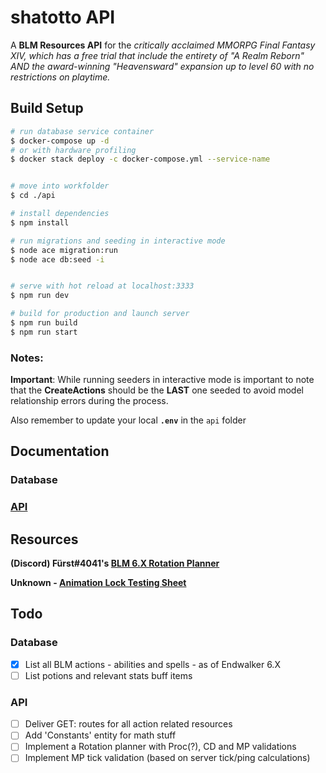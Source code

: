 # shatotto API

A **BLM Resources API** for the _critically acclaimed MMORPG Final Fantasy XIV, which has a free trial that include the entirety of "A Realm Reborn" AND the award-winning "Heavensward" expansion up to level 60 with no restrictions on playtime._

## Build Setup

```bash
# run database service container
$ docker-compose up -d
# or with hardware profiling
$ docker stack deploy -c docker-compose.yml --service-name


# move into workfolder
$ cd ./api

# install dependencies
$ npm install

# run migrations and seeding in interactive mode
$ node ace migration:run
$ node ace db:seed -i


# serve with hot reload at localhost:3333
$ npm run dev

# build for production and launch server
$ npm run build
$ npm run start
```

### Notes:
**Important**: While running seeders in interactive mode is important to note that the **CreateActions** should be the **LAST** one seeded to avoid model relationship errors during the process.

Also remember to update your local **```.env```** in the ```api``` folder

## Documentation
### Database
### [API](https://docs.google.com/document/d/e/2PACX-1vQtvc8HKQoyUYFAH3y-NjzSe-_1axSy3S59sIgdcyFjwUHc9NosD-be9WlxA8LkdHZFhENDvBQTjnVI/pub)
## Resources

**(Discord) Fürst#4041's [BLM 6.X Rotation Planner](https://docs.google.com/spreadsheets/d/1qbOY5WSfgzoCyHyzTJMJCl_7q6yfm3TErjs-8GyrAZ0/edit)**

**Unknown - [Animation Lock Testing Sheet](https://docs.google.com/spreadsheets/d/1a_losYixVC6clbw4ZUR5EqKt6t14gpUKlKxJNQF-UG0/edit#gid=0)**

## Todo

### Database
- [X] List all BLM actions  - abilities and spells - as of Endwalker 6.X
- [ ] List potions and relevant stats buff items

### API
- [ ] Deliver GET: routes for all action related resources
- [ ] Add 'Constants' entity for math stuff
- [ ] Implement a Rotation planner with Proc(?), CD and MP validations
- [ ] Implement MP tick validation (based on server tick/ping calculations)
